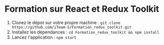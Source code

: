 # Formation sur React et Redux Toolkit

1. Clonez le dépot sur votre propre machine : `git clone https://github.com/iTeam-S/Formation_redux_toolkit.git`
2. Installez les dépendances : `cd Formation_redux_toolkit && npm install`
3. Lancez l'application : `npm start`
